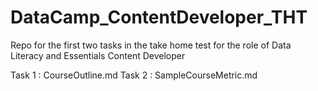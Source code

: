 # DataCamp_ContentDeveloper_THT
 Repo for the first two tasks in the take home test for the role of Data Literacy and Essentials Content Developer

 Task 1 : CourseOutline.md
 Task 2 : SampleCourseMetric.md
